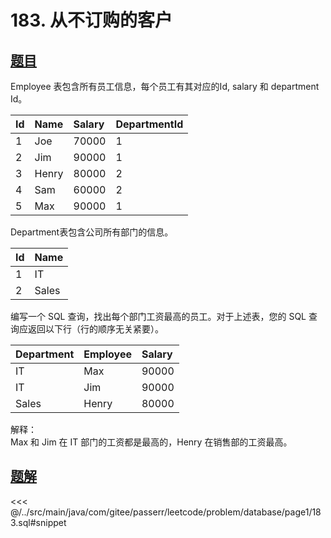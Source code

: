 # 183. 从不订购的客户
## [题目](https://leetcode.cn/problems/customers-who-never-order)

Employee 表包含所有员工信息，每个员工有其对应的Id, salary 和 department Id。

| Id  | Name  | Salary | DepartmentId |
|:----|:------|:-------|:-------------|
| 1   | Joe   | 70000  | 1            |
| 2   | Jim   | 90000  | 1            |
| 3   | Henry | 80000  | 2            |
| 4   | Sam   | 60000  | 2            |
| 5   | Max   | 90000  | 1            |

Department表包含公司所有部门的信息。

| Id  | Name  |
|:----|:------|
| 1   | IT    |
| 2   | Sales |

编写一个 SQL 查询，找出每个部门工资最高的员工。对于上述表，您的 SQL 查询应返回以下行（行的顺序无关紧要）。

| Department | Employee | Salary |
|:-----------|:---------|:-------|
| IT         | Max      | 90000  |
| IT         | Jim      | 90000  |
| Sales      | Henry    | 80000  |

解释：  
Max 和 Jim 在 IT 部门的工资都是最高的，Henry 在销售部的工资最高。


## [题解](https://github.com/PasseRR/JavaLeetCode/blob/master/src/main/java/com/gitee/passerr/leetcode/problem/database/page1/183.sql)

<<< @/../src/main/java/com/gitee/passerr/leetcode/problem/database/page1/183.sql#snippet
